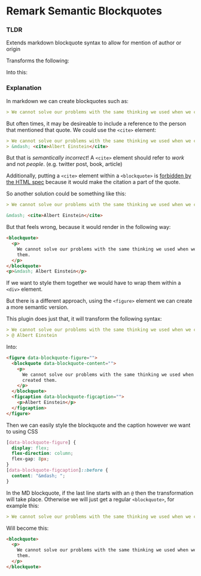 # Remark Semantic Blockquotes

### TLDR

Extends markdown blockquote syntax to allow for mention of author or origin

Transforms the following:



Into this:

### Explanation

In markdown we can create blockquotes such as:

```md
> We cannot solve our problems with the same thinking we used when we created them.
```

But often times, it may be desireable to include a reference to the person that mentioned that quote.
We could use the `<cite>` element:

```md
> We cannot solve our problems with the same thinking we used when we created them.
> &mdash; <cite>Albert Einstein</cite>
```

But that is _semantically incorrect_! A `<cite>` element should refer to _work_ and not _people_. (e.g. twitter post, book, article)

Additionally, putting a `<cite>` element within a `<blockquote>` is [forbidden by the HTML spec](https://www.w3.org/TR/html5-author/the-blockquote-element.html#the-blockquote-element) because it would make the citation a part of the quote.

So another solution could be something like this:

```md
> We cannot solve our problems with the same thinking we used when we created them.

&mdash; <cite>Albert Einstein</cite>
```

But that feels wrong, because it would render in the following way:

```html
<blockquote>
  <p>
    We cannot solve our problems with the same thinking we used when we created
    them.
  </p>
</blockquote>
<p>&mdash; Albert Einstein</p>
```

If we want to style them together we would have to wrap them within a `<div>` element.

But there is a different approach, using the `<figure>` element we can create a more semantic version.

This plugin does just that, it will transform the following syntax:

```md
> We cannot solve our problems with the same thinking we used when we created them.
> @ Albert Einstein
```

Into:

```html
<figure data-blockquote-figure="">
  <blockquote data-blockquote-content="">
    <p>
      We cannot solve our problems with the same thinking we used when we
      created them.
    </p>
  </blockquote>
  <figcaption data-blockquote-figcaption="">
    <p>Albert Einstein</p>
  </figcaption>
</figure>
```

Then we can easily style the blockquote and the caption however we want to using CSS

```css
[data-blockquote-figure] {
  display: flex;
  flex-direction: column;
  flex-gap: 8px;
}
[data-blockquote-figcaption]::before {
  content: "&mdash; ";
}
```

In the MD blockquote, if the last line starts with an `@` then the transformation will take place. Otherwise we will just get a regular `<blockquote>`, for example this:

```md
> We cannot solve our problems with the same thinking we used when we created them.
```

Will become this:

```html
<blockquote>
  <p>
    We cannot solve our problems with the same thinking we used when we created
    them.
  </p>
</blockquote>
```
